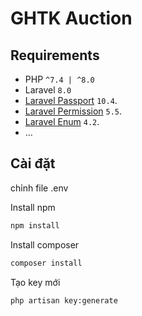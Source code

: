# GHTK Auction

## Requirements
- PHP `^7.4 | ^8.0`
- Laravel `8.0`
- [Laravel Passport](https://laravel.com/docs/8.x/passport) `10.4`.
- [Laravel Permission](https://spatie.be/docs/laravel-permission/v5/installation-laravel) `5.5`.
- [Laravel Enum](https://github.com/BenSampo/laravel-enum) `4.2`.
- ...

## Cài đặt

chỉnh file .env 

Install npm
```bash
npm install
```

Install composer
```bash
composer install
 ```
 
 Tạo key mới
 ```bash
 php artisan key:generate
```
